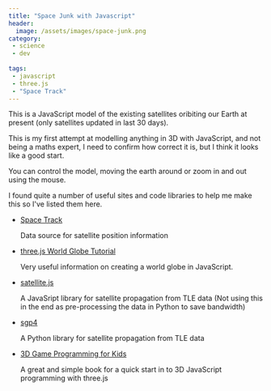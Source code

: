 ```yaml
---
title: "Space Junk with Javascript"
header:
  image: /assets/images/space-junk.png
category:
 - science
 - dev
 
tags:
 - javascript
 - three.js
 - "Space Track"
---
```


This is a JavaScript model of the existing satellites oribiting our Earth at present 
(only satellites updated in last 30 days).

<div id="space-junk"></div>
<script src="https://code.jquery.com/jquery-3.2.1.min.js"></script>
<script src="/assets/js/threejs/three.min.js"></script>
<script src="/assets/js/threejs/OrbitControls.js"></script>
<script>

  let container = $("#space-junk");
  
  let aspectRatio = '16:9';
  let POS_X = 1800;
  let POS_Y = 1000;
  let POS_Z = 1800;
  let WIDTH = container.offsetWidth;
  let HEIGHT = WIDTH * getRatioFactor(aspectRatio);

  let FOV = 45;
  let NEAR = 1;
  let FAR = 4000;

  let controls, scene, camera, renderer;

  function getRatioFactor(aspectRatio) {
    switch (aspectRatio) {
      case '16:9':
        return 0.5625;
      case '4:3':
        return 0.75;
    }
  }

  function init() {

    container.css('height', HEIGHT + 'px');

    // This is where stuff in our animation will happen:
    scene = new THREE.Scene();

    // This will draw what the camera sees onto the screen:
    renderer = new THREE.WebGLRenderer();
    renderer.setSize(WIDTH, HEIGHT);
    
    // 3D red/green
    //anaglyphRenderer = new THREE.AnaglyphEffect( renderer );
    //anaglyphRenderer.setSize(WIDTH, HEIGHT);

    renderer.setClearColor(0x111111);
    container.append(renderer.domElement);

    // Create Globe
    // setup a camera that points to the center
    camera = new THREE.PerspectiveCamera(FOV, WIDTH / HEIGHT, NEAR, FAR);
    camera.position.set(POS_X, POS_Y, POS_Z);
    camera.lookAt(new THREE.Vector3(0, 0, 0));
    scene.add(camera);

    controls = new THREE.OrbitControls( camera, renderer.domElement );
    //controls.target.copy( vector );
    //controls = new THREE.OrbitControls(camera);
    //        controls.damping = 0.2;
    //controls.addEventListener('change', render);
  }

  // ref: http://stackoverflow.com/a/1293163/2343
  // This will parse a delimited string into an array of
  // arrays. The default delimiter is the comma, but this
  // can be overriden in the second argument.
  function csvToArray(strData, strDelimiter) {
    // Check to see if the delimiter is defined. If not,
    // then default to comma.
    strDelimiter = (strDelimiter || ",");

    // Create a regular expression to parse the CSV values.
    let objPattern = new RegExp(
        (
          // Delimiters.
            "(\\" + strDelimiter + "|\\r?\\n|\\r|^)" +

              // Quoted fields.
            "(?:\"([^\"]*(?:\"\"[^\"]*)*)\"|" +

              // Standard fields.
            "([^\"\\" + strDelimiter + "\\r\\n]*))"
        ),
        "gi"
    );


    // Create an array to hold our data. Give the array
    // a default empty first row.
    let arrData = [[]];

    // Create an array to hold our individual pattern
    // matching groups.
    let arrMatches = null;


    // Keep looping over the regular expression matches
    // until we can no longer find a match.
    while (arrMatches = objPattern.exec( strData )){

      // Get the delimiter that was found.
      let strMatchedDelimiter = arrMatches[ 1 ];

      // Check to see if the given delimiter has a length
      // (is not the start of string) and if it matches
      // field delimiter. If id does not, then we know
      // that this delimiter is a row delimiter.
      if (
          strMatchedDelimiter.length &&
          strMatchedDelimiter !== strDelimiter
      ){

        // Since we have reached a new row of data,
        // add an empty row to our data array.
        arrData.push( [] );

      }

      let strMatchedValue;

      // Now that we have our delimiter out of the way,
      // let's check to see which kind of value we
      // captured (quoted or unquoted).
      if (arrMatches[ 2 ]){

        // We found a quoted value. When we capture
        // this value, unescape any double quotes.
        strMatchedValue = arrMatches[ 2 ].replace(
            new RegExp( "\"\"", "g" ),
            "\""
        );

      } else {

        // We found a non-quoted value.
        strMatchedValue = arrMatches[ 3 ];

      }


      // Now that we have our value string, let's add
      // it to the data array.
      arrData[ arrData.length - 1 ].push( strMatchedValue );
    }

    // Return the parsed data.
    return( arrData );
  }


  // Add the earth
  // Earth radius = 6371 so we divided by 10 here
  function addEarth() {
    let spGeo = new THREE.SphereGeometry(637, 30, 30);
    let planetTexture = THREE.ImageUtils.loadTexture("assets/images/globe-1.jpg");
    let mat2 = new THREE.MeshPhongMaterial({
      map: planetTexture,
      shininess: 0.2
    });
    sp = new THREE.Mesh(spGeo, mat2);
    scene.add(sp);
  }

  // add a simple light
  function addLights() {
    light = new THREE.DirectionalLight(0xffffff);
    scene.add(light);
    light.position.set(POS_X, POS_Y, POS_Z);
  }


  function addSatellites() {

    jQuery.get('assets/data/satellite-data.csv', function(data) {
      let satelliteData = csvToArray(data);
      // Create geometry to merge cubes in to for efficiency
      let geom = new THREE.Geometry();
      //var cubeMat = new THREE.MeshLambertMaterial({color: 0xffffff, opacity: 0.6, emissive: 0xffffff});
      let cubeMat = new THREE.MeshLambertMaterial({opacity: 0.6});
      let materials = [];
      angular.forEach(satelliteData, function (sat) {

        let x = sat[0] / 10;
        let y = sat[1] / 10;
        let z = sat[2] / 10;
        let size = 5;

        //console.log('Creating cube at ' + x + ', ' + y + ', ' + z);

        let cube = new THREE.Mesh(new THREE.BoxGeometry(size, size, size, 1, 1, 1));
        materials.push(cubeMat);

        cube.position.x = x;
        cube.position.y = y;
        cube.position.z = z;
        cube.lookAt(new THREE.Vector3(0, 0, 0));

        cube.updateMatrix();
        geom.merge(cube.geometry, cube.matrix);
      });

      let satellites = new THREE.Mesh(geom, new THREE.MeshFaceMaterial(materials));
      scene.add(satellites);
    });
  }

  function createCube(x, y, z, colour, size) {

    if (!colour) {
      colour = 0xffffff;
    }

    if (!size) {
      size = 5;
    }

    return cube;
  }

  function render() {
    //var timer = Date.now() * 0.0001;
    //camera.position.x = (Math.cos(timer) * 1800);
    //camera.position.z = (Math.sin(timer) * 1800);
    //camera.lookAt(scene.position);
    //light.position.x = (Math.cos(timer) * 1800);
    //light.position.z = (Math.sin(timer) * 1800);
    ////light.position = camera.position;
    //light.lookAt(scene.position);

    renderer.render(scene, camera);
    //anaglyphRenderer.render( scene, camera );
    requestAnimationFrame(render);
    controls.update();
  }

  init();

  $().ready(function () {
    addEarth();
    addLights();
    addSatellites();
    render();
  });
</script>

This is my first attempt at modelling anything in 3D with JavaScript, and not being a maths expert, 
I need to confirm how correct it is, but I think it looks like a good start.

You can control the model, moving the earth around or zoom in and out using the mouse.

I found quite a number of useful sites and code libraries to help me make this so I've listed
them here.


* [Space Track](https://www.space-track.org)

  Data source for satellite position information
  
* [three.js World Globe Tutorial](http://www.smartjava.org/content/render-open-data-3d-world-globe-threejs)

  Very useful information on creating a world globe in JavaScript.
  
* [satellite.js](https://github.com/shashwatak/satellite-js)

  A JavaSript library for satellite propagation from TLE data (Not using this in the end as
    pre-processing the data in Python to save bandwidth)
    
* [sgp4](https://pypi.python.org/pypi/sgp4/")

  A Python library for satellite propagation from TLE data
  
* [3D Game Programming for Kids](http://www.amazon.co.uk/gp/product/B00HUEG8O6/ref=as_li_tl?ie=UTF8&camp=1634&creative=19450&creativeASIN=B00HUEG8O6&linkCode=as2&tag=chrismacphers-21)

  A great and simple book for a quick start in to 3D JavaScript programming with three.js 







